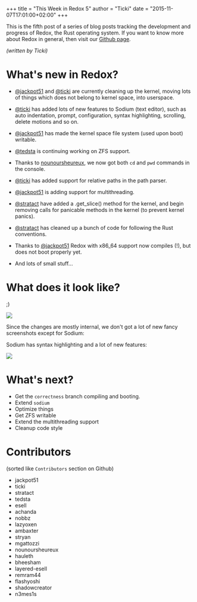 +++
title = "This Week in Redox 5"
author = "Ticki"
date = "2015-11-07T17:01:00+02:00"
+++

This is the fifth post of a series of blog posts tracking the development and progress of Redox, the Rust operating system. If you want to know more about Redox in general, then visit our [Github page](https://github.com/redox-os/redox).

*(written by Ticki)*

# What's new in Redox?

- [@jackpot51](https://github.com/jackpot51) and [@ticki](https://github.com/ticki) are currently cleaning up the kernel, moving lots of things which does not belong to kernel space, into userspace.

- [@ticki](https://github.com/ticki) has added lots of new features to Sodium (text editor), such as auto indentation, prompt, configuration, syntax highlighting, scrolling, delete motions and so on.

- [@jackpot51](https://github.com/jackpot51) has made the kernel space file system (used upon boot) writable.

- [@tedsta](https://github.com/tedsta) is continuing working on ZFS support.

- Thanks to [nounoursheureux](https://github.com/nounoursheureux), we now got both `cd` and `pwd` commands in the console.

- [@ticki](https://github.com/ticki) has added support for relative paths in the path parser.

- [@jackpot51](https://github.com/jackpot51) is adding support for multithreading.

- [@stratact](https://github.com/stratact) have added a .get_slice() method for the kernel, and begin removing calls for panicable methods in the kernel (to prevent kernel panics).

- [@stratact](https://github.com/stratact) has cleaned up a bunch of code for following the Rust conventions.

- Thanks to [@jackpot51](https://github.com/jackpot51) Redox with x86_64 support now compiles (!), but does not boot properly yet.

- And lots of small stuff...


# What does it look like?

;)

<img class="img-responsive" src="https://raw.githubusercontent.com/redox-os/redox/master/img/fun/fancy.png"/>

Since the changes are mostly internal, we don't got a lot of new fancy screenshots except for Sodium:

Sodium has syntax highlighting and a lot of new features:

<img class="img-responsive" src="https://raw.githubusercontent.com/redox-os/redox/master/img/screenshots/Sodium_v1.png"/>


# What's next?

- Get the `correctness` branch compiling and booting.
- Extend `sodium`
- Optimize things
- Get ZFS writable
- Extend the multithreading support
- Cleanup code style

# Contributors

(sorted like `Contributors` section on Github)

- jackpot51
- ticki
- stratact
- tedsta
- esell
- achanda
- nobbz
- lazyoxen
- ambaxter
- stryan
- mgattozzi
- nounoursheureux
- hauleth
- bheesham
- layered-esell
- remram44
- flashyoshi
- shadowcreator
- n3mes1s
